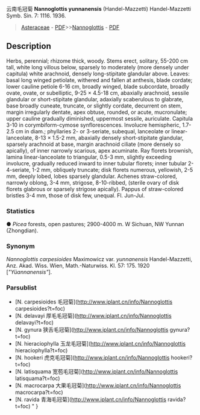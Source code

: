 云南毛冠菊 **Nannoglottis yunnanensis** (Handel-Mazzetti) Handel-Mazzetti Symb. Sin. 7: 1116. 1936.

> [Asteraceae](http://www.iplant.cn/info/Asteraceae?t=foc) - [PDF](http://www.iplant.cn/foc/pdf/Asteraceae.pdf)>>[Nannoglottis](http://www.iplant.cn/info/Nannoglottis?t=foc) - [PDF](http://www.iplant.cn/foc/pdf/Nannoglottis.pdf)

## Description

Herbs, perennial; rhizome thick, woody. Stems erect, solitary, 55-200 cm tall, white long villous below, sparsely to moderately (more densely under capitula) white arachnoid, densely long-stipitate glandular above. Leaves: basal long winged petiolate, withered and fallen at anthesis, blade cordate; lower cauline petiole 6-16 cm, broadly winged, blade subcordate, broadly ovate, ovate, or subelliptic, 9-25 × 4.5-18 cm, abaxially arachnoid, sessile glandular or short-stipitate glandular, adaxially scaberulous to glabrate, base broadly cuneate, truncate, or slightly cordate, decurrent on stem, margin irregularly dentate, apex obtuse, rounded, or acute, mucronulate; upper cauline gradually diminished, uppermost sessile, auriculate. Capitula 3-10 in corymbiform-cymose synflorescences. Involucre hemispheric, 1.7-2.5 cm in diam.; phyllaries 2- or 3-seriate, subequal, lanceolate or linear-lanceolate, 8-13 × 1.5-2 mm, abaxially densely short-stipitate glandular, sparsely arachnoid at base, margin arachnoid ciliate (more densely so apically), of inner narrowly scarious, apex acuminate. Ray florets brownish, lamina linear-lanceolate to triangular, 0.5-3 mm, slightly exceeding involucre, gradually reduced inward to inner tubular florets; inner tubular 2-4-seriate, 1-2 mm, obliquely truncate; disk florets numerous, yellowish, 2-5 mm, deeply lobed, lobes sparsely glandular. Achenes straw-colored, narrowly oblong, 3-4 mm, strigose, 8-10-ribbed, (sterile ovary of disk florets glabrous or sparsely strigose apically). Pappus of straw-colored bristles 3-4 mm, those of disk few, unequal. Fl. Jun-Jul.

### Statistics
● *Picea* forests, open pastures; 2900-4000 m. W Sichuan, NW Yunnan (Zhongdian).

### Synonym
*Nannoglottis carpesioides* Maximowicz var. *yunnanensis* Handel-Mazzetti, Anz. Akad. Wiss. Wien, Math.-Naturwiss. Kl. 57: 175. 1920 [*\"Yüannanensis\"*].

### Parsublist

* [N.  carpesioides  毛冠菊](http://www.iplant.cn/info/Nannoglottis carpesioides?t=foc)
* [N.  delavayi  厚毛毛冠菊](http://www.iplant.cn/info/Nannoglottis delavayi?t=foc)
* [N.  gynura  狭舌毛冠菊](http://www.iplant.cn/info/Nannoglottis gynura?t=foc)
* [N.  hieraciophylla  玉龙毛冠菊](http://www.iplant.cn/info/Nannoglottis hieraciophylla?t=foc)
* [N.  hookeri  虎克毛冠菊](http://www.iplant.cn/info/Nannoglottis hookeri?t=foc)
* [N.  latisquama  宽苞毛冠菊](http://www.iplant.cn/info/Nannoglottis latisquama?t=foc)
* [N.  macrocarpa  大果毛冠菊](http://www.iplant.cn/info/Nannoglottis macrocarpa?t=foc)
* [N.  ravida  青海毛冠菊](http://www.iplant.cn/info/Nannoglottis ravida?t=foc)
"
}